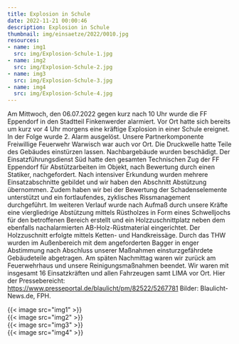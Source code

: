 ```yaml
---
title: Explosion in Schule
date: 2022-11-21 00:00:46
description: Explosion in Schule
thumbnail: img/einsaetze/2022/0010.jpg
resources:
- name: img1
  src: img/Explosion-Schule-1.jpg
- name: img2
  src: img/Explosion-Schule-2.jpg
- name: img3
  src: img/Explosion-Schule-3.jpg
- name: img4
  src: img/Explosion-Schule-4.jpg
---
```

 Am Mittwoch, den 06.07.2022 gegen kurz nach 10 Uhr wurde die FF Eppendorf in den Stadtteil Finkenwerder alarmiert. Vor Ort hatte sich bereits um kurz vor 4 Uhr morgens eine kräftige Explosion in einer Schule ereignet. In der Folge wurde 2. Alarm ausgelöst.     Unsere Partnerkomponente Freiwillige Feuerwehr Warwisch war auch vor Ort. Die Druckwelle hatte Teile des Gebäudes einstürzen lassen. Nachbargebäude wurden beschädigt. Der Einsatzführungsdienst Süd hatte den gesamten Technischen Zug der FF Eppendorf für Abstützarbeiten im Objekt, nach Bewertung durch einen Statiker, nachgefordert.     Nach intensiver Erkundung wurden mehrere Einsatzabschnitte gebildet und wir haben den Abschnitt Abstützung übernommen. Zudem haben wir bei der Bewertung der Schadenselemente unterstützt und ein fortlaufendes, zyklisches Rissmanagement durchgeführt.     Im weiteren Verlauf wurde nach Aufmaß durch unsere Kräfte eine viergliedrige Abstützung mittels Rüstholzes in Form eines Schwelljochs für den betroffenen Bereich erstellt und ein Holzzuschnittplatz neben dem ebenfalls nachalarmierten AB-Holz-Rüstmaterial eingerichtet. Der Holzzuschnitt erfolgte mittels Ketten- und Handkreissäge. Durch das THW wurden im Außenbereich mit dem angeforderten Bagger in enger Abstimmung nach Abschluss unserer Maßnahmen einsturzgefährdete Gebäudeteile abgetragen.     Am späten Nachmittag waren wir zurück am Feuerwehrhaus und unsere Reinigungsmaßnahmen beendet. Wir waren mit insgesamt 16 Einsatzkräften und allen Fahrzeugen samt LIMA vor Ort.     Hier der Pressebereicht: https://www.presseportal.de/blaulicht/pm/82522/5267781     Bilder: Blaulicht-News.de, FPH.      

{{< image src="img1" >}}  
{{< image src="img2" >}}  
{{< image src="img3" >}}  
{{< image src="img4" >}}  

